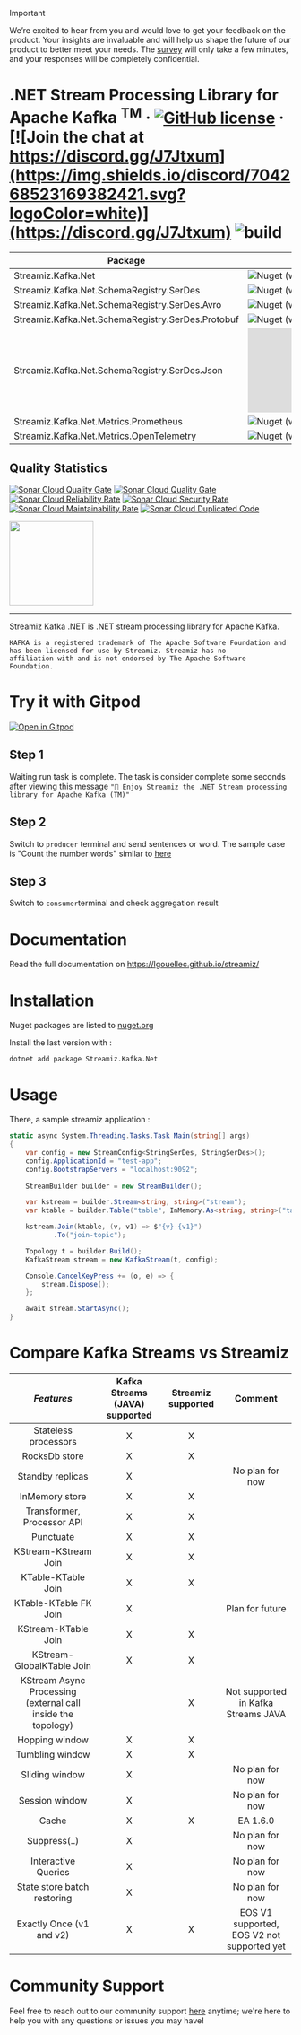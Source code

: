 > [!IMPORTANT]
We’re excited to hear from you and would love to get your feedback on the product. Your insights are invaluable and will help us shape the future of our product to better meet your needs. The [survey](https://docs.google.com/forms/d/1OVISLOQY0FLcvh9KhSEPZ5K2Lgqzl7NkciCyd6w9_kU/) will only take a few minutes, and your responses will be completely confidential.


# .NET Stream Processing Library for Apache Kafka <sup>TM</sup> &middot; [![GitHub license](https://img.shields.io/badge/license-MIT-green.svg)](https://github.com/LGouellec/streamiz/blob/master/LICENSE) &middot; [![Join the chat at https://discord.gg/J7Jtxum](https://img.shields.io/discord/704268523169382421.svg?logoColor=white)](https://discord.gg/J7Jtxum) ![build](https://github.com/LGouellec/streamiz/workflows/build/badge.svg?branch=master)

| Package  | Nuget version  | Downloads |
|---|---|---|
| Streamiz.Kafka.Net   | ![Nuget (with prereleases)](https://img.shields.io/nuget/vpre/Streamiz.Kafka.Net)  | ![Nuget](https://img.shields.io/nuget/dt/Streamiz.Kafka.Net) |
| Streamiz.Kafka.Net.SchemaRegistry.SerDes   | ![Nuget (with prereleases)](https://img.shields.io/nuget/vpre/Streamiz.Kafka.Net.SchemaRegistry.SerDes)  | ![Nuget](https://img.shields.io/nuget/dt/Streamiz.Kafka.Net.SchemaRegistry.SerDes) |
| Streamiz.Kafka.Net.SchemaRegistry.SerDes.Avro  | ![Nuget (with prereleases)](https://img.shields.io/nuget/vpre/Streamiz.Kafka.Net.SchemaRegistry.SerDes.Avro)  | ![Nuget](https://img.shields.io/nuget/dt/Streamiz.Kafka.Net.SchemaRegistry.SerDes.Avro) |
| Streamiz.Kafka.Net.SchemaRegistry.SerDes.Protobuf   | ![Nuget (with prereleases)](https://img.shields.io/nuget/vpre/Streamiz.Kafka.Net.SchemaRegistry.SerDes.Protobuf)  | ![Nuget](https://img.shields.io/nuget/dt/Streamiz.Kafka.Net.SchemaRegistry.SerDes.Protobuf) |
| Streamiz.Kafka.Net.SchemaRegistry.SerDes.Json   | ![Nuget (with prereleases)](https://img.shields.io/nuget/vpre/Streamiz.Kafka.Net.SchemaRegistry.SerDes.Json) | ![Nuget](https://img.shields.io/nuget/dt/Streamiz.Kafka.Net.SchemaRegistry.SerDes.Json) |
| Streamiz.Kafka.Net.Metrics.Prometheus   | ![Nuget (with prereleases)](https://img.shields.io/nuget/vpre/Streamiz.Kafka.Net.Metrics.Prometheus)  | ![Nuget](https://img.shields.io/nuget/dt/Streamiz.Kafka.Net.Metrics.Prometheus) |
| Streamiz.Kafka.Net.Metrics.OpenTelemetry   | ![Nuget (with prereleases)](https://img.shields.io/nuget/vpre/Streamiz.Kafka.Net.Metrics.OpenTelemetry)  | ![Nuget](https://img.shields.io/nuget/dt/Streamiz.Kafka.Net.Metrics.OpenTelemetry) |

## Quality Statistics

[![Sonar Cloud Quality Gate](https://sonarcloud.io/api/project_badges/measure?branch=master&project=LGouellec_kafka-streams-dotnet&metric=alert_status)](https://sonarcloud.io/dashboard?branch=master&id=LGouellec_kafka-streams-dotnet)
[![Sonar Cloud Quality Gate](https://sonarcloud.io/api/project_badges/measure?branch=master&project=LGouellec_kafka-streams-dotnet&metric=coverage)](https://sonarcloud.io/dashboard?branch=master&id=LGouellec_kafka-streams-dotnet)
[![Sonar Cloud Reliability Rate](https://sonarcloud.io/api/project_badges/measure?branch=master&project=LGouellec_kafka-streams-dotnet&metric=reliability_rating)](https://sonarcloud.io/dashboard?branch=master&id=LGouellec_kafka-streams-dotnet)
[![Sonar Cloud Security Rate](https://sonarcloud.io/api/project_badges/measure?branch=master&project=LGouellec_kafka-streams-dotnet&metric=security_rating)](https://sonarcloud.io/dashboard?branch=master&id=LGouellec_kafka-streams-dotnet)
[![Sonar Cloud Maintainability Rate](https://sonarcloud.io/api/project_badges/measure?branch=master&project=LGouellec_kafka-streams-dotnet&metric=sqale_rating)](https://sonarcloud.io/dashboard?branch=master&id=LGouellec_kafka-streams-dotnet)
[![Sonar Cloud Duplicated Code](https://sonarcloud.io/api/project_badges/measure?branch=master&project=LGouellec_kafka-streams-dotnet&metric=duplicated_lines_density)](https://sonarcloud.io/dashboard?branch=master&id=LGouellec_kafka-streams-dotnet)

<img src="./resources/logo-kafka-stream-net.png" width="150">

----

Streamiz Kafka .NET is .NET stream processing library for Apache Kafka. 

```
KAFKA is a registered trademark of The Apache Software Foundation and
has been licensed for use by Streamiz. Streamiz has no
affiliation with and is not endorsed by The Apache Software Foundation.
```

# Try it with Gitpod

[![Open in Gitpod](https://gitpod.io/button/open-in-gitpod.svg)](https://gitpod.io/#https://github.com/LGouellec/streamiz)

## Step 1

Waiting run task is complete. The task is consider complete some seconds after viewing this message `"🚀 Enjoy Streamiz the .NET Stream processing library for Apache Kafka (TM)"`

## Step 2

Switch to `producer` terminal and send sentences or word. The sample case is "Count the number words" similar to [here](https://developpaper.com/kafka-stream-word-count-instance/)

## Step 3

Switch to `consumer`terminal and check aggregation result


# Documentation

Read the full documentation on https://lgouellec.github.io/streamiz/

# Installation

Nuget packages are listed to [nuget.org](https://www.nuget.org/packages/Streamiz.Kafka.Net/)

Install the last version with :
```shell
dotnet add package Streamiz.Kafka.Net
```

# Usage

There, a sample streamiz application :

``` csharp
static async System.Threading.Tasks.Task Main(string[] args)
{ 
    var config = new StreamConfig<StringSerDes, StringSerDes>();
    config.ApplicationId = "test-app";
    config.BootstrapServers = "localhost:9092";
    
    StreamBuilder builder = new StreamBuilder();

    var kstream = builder.Stream<string, string>("stream");
    var ktable = builder.Table("table", InMemory.As<string, string>("table-store"));

    kstream.Join(ktable, (v, v1) => $"{v}-{v1}")
           .To("join-topic");

    Topology t = builder.Build();
    KafkaStream stream = new KafkaStream(t, config);

    Console.CancelKeyPress += (o, e) => {
        stream.Dispose();
    };

    await stream.StartAsync();
}
```

# Compare Kafka Streams vs Streamiz

|                        **_Features_**                        | **Kafka Streams (JAVA) supported** | **Streamiz supported** |                 **Comment**                |
|:------------------------------------------------------------:|:----------------------------------:|:----------------------:|:------------------------------------------:|
| Stateless processors                                         |              X                     |         X              |                                            |
| RocksDb store                                                |              X                     |         X              |                                            |
| Standby replicas                                             |              X                     |                        |    No plan for now                         |
| InMemory store                                               |              X                     |         X              |                                            |
| Transformer, Processor API                                   |              X                     |         X              |                                            |
| Punctuate                                                    |              X                     |         X              |                                            |
| KStream-KStream Join                                         |              X                     |         X              |                                            |
| KTable-KTable Join                                           |              X                     |         X              |                                            |
| KTable-KTable FK Join                                        |              X                     |                        | Plan for future                            |
| KStream-KTable Join                                          |              X                     |         X              |                                            |
| KStream-GlobalKTable Join                                    |              X                     |         X              |                                            |
| KStream Async Processing (external call inside the topology) |                                    |         X              |  Not supported in Kafka Streams JAVA       |
| Hopping window                                               |              X                     |         X              |                                            |
| Tumbling window                                              |              X                     |         X              |                                            |
| Sliding window                                               |              X                     |                        | No plan for now                            |
| Session window                                               |              X                     |                        | No plan for now                            |
| Cache                                                        |              X                     |         X              | EA 1.6.0                                   |
| Suppress(..)                                                 |              X                     |                        | No plan for now                            |
| Interactive Queries                                          |              X                     |                        | No plan for now                            |
| State store batch restoring                                  |              X                     |                        | No plan for now                            |
| Exactly Once (v1 and v2)                                     |              X                     |         X              | EOS V1 supported, EOS V2 not supported yet |

# Community Support

Feel free to reach out to our community support [here](https://discord.gg/J7Jtxum) anytime; we're here to help you with any questions or issues you may have! 
